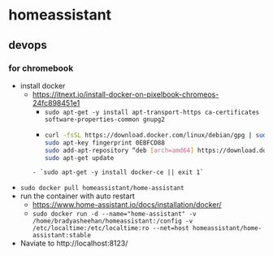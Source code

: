 # homeassistant

## devops

### for chromebook
- install docker
  - https://itnext.io/install-docker-on-pixelbook-chromeos-24fc898451e1
    - `sudo apt-get -y install apt-transport-https ca-certificates software-properties-common gnupg2`
    - ```bash
      curl -fsSL https://download.docker.com/linux/debian/gpg | sudo apt-key add -
      sudo apt-key fingerprint 0EBFCD88
      sudo add-apt-repository “deb [arch=amd64] https://download.docker.com/linux/debian $(lsb_release -cs) stable”
      sudo apt-get update
    ```
    - `sudo apt-get -y install docker-ce || exit 1`
- `sudo docker pull homeassistant/home-assistant`
- run the container with auto restart
  - https://www.home-assistant.io/docs/installation/docker/
  - `sudo docker run -d --name="home-assistant" -v
 /home/bradyasheehan/homeassistant:/config -v /etc/localtime:/etc/localtime:ro --net=host homeassistant/home-assistant:stable`
- Naviate to http://localhost:8123/
